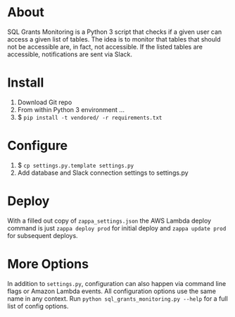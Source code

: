 # About

SQL Grants Monitoring is a Python 3 script that checks if a given user can access a given list of tables. The idea is to monitor that tables that should not be accessible are, in fact, not accessible. If the listed tables are accessible, notifications are sent via Slack.

# Install

1) Download Git repo
2) From within Python 3 environment ...
3) $ `pip install -t vendored/ -r requirements.txt`

# Configure

1) $ `cp settings.py.template settings.py`
2) Add database and Slack connection settings to settings.py

# Deploy

With a filled out copy of `zappa_settings.json` the AWS Lambda deploy command is just `zappa deploy prod` for initial deploy and `zappa update prod` for subsequent deploys.

# More Options

In addition to `settings.py`, configuration can also happen via command line flags or Amazon Lambda events. All configuration options use the same name in any context. Run `python sql_grants_monitoring.py --help` for a full list of config options.
